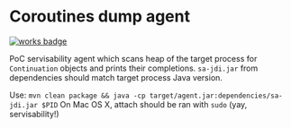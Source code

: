 # Coroutines dump agent

[![works badge](https://cdn.rawgit.com/nikku/works-on-my-machine/v0.2.0/badge.svg)](https://github.com/nikku/works-on-my-machine)

PoC servisability agent which scans heap of the target process for `Continuation` objects and prints their completions.
`sa-jdi.jar` from dependencies should match target process Java version.

Use:
`mvn clean package && java -cp target/agent.jar:dependencies/sa-jdi.jar $PID`
On Mac OS X, attach should be ran with `sudo` (yay, servisability!)
